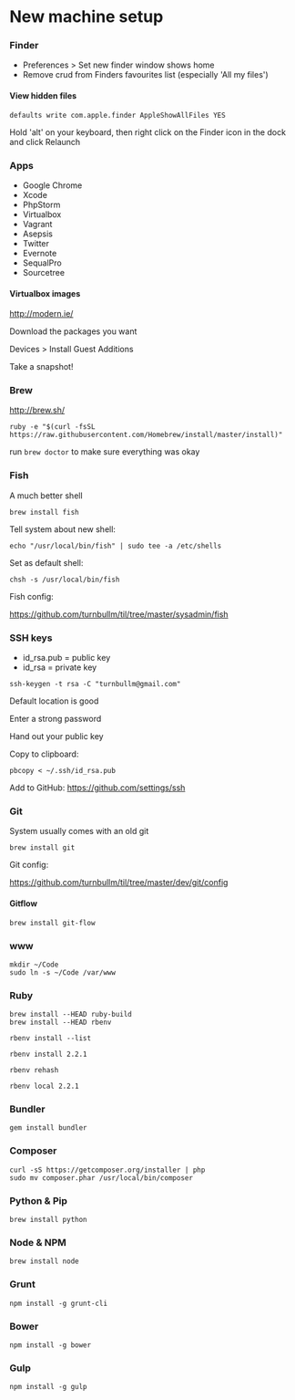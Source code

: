 New machine setup
=================

### Finder

- Preferences > Set new finder window shows home
- Remove crud from Finders favourites list (especially 'All my files')

#### View hidden files

```
defaults write com.apple.finder AppleShowAllFiles YES
```

Hold 'alt' on your keyboard, then right click on the Finder icon in the dock and click Relaunch

### Apps

- Google Chrome
- Xcode
- PhpStorm
- Virtualbox
- Vagrant
- Asepsis 
- Twitter
- Evernote
- SequalPro
- Sourcetree

#### Virtualbox images

http://modern.ie/

Download the packages you want

Devices > Install Guest Additions

Take a snapshot!

### Brew

http://brew.sh/

```
ruby -e "$(curl -fsSL https://raw.githubusercontent.com/Homebrew/install/master/install)"
```

run `brew doctor` to make sure everything was okay

### Fish

A much better shell

```
brew install fish
```

Tell system about new shell:

```
echo "/usr/local/bin/fish" | sudo tee -a /etc/shells
```

Set as default shell:

```
chsh -s /usr/local/bin/fish
```

Fish config:

https://github.com/turnbullm/til/tree/master/sysadmin/fish

### SSH keys

- id_rsa.pub = public key
- id_rsa = private key

```
ssh-keygen -t rsa -C "turnbullm@gmail.com"
```

Default location is good

Enter a strong password

Hand out your public key

Copy to clipboard:

```
pbcopy < ~/.ssh/id_rsa.pub
```

Add to GitHub: https://github.com/settings/ssh

### Git

System usually comes with an old git

```
brew install git
```

Git config:

https://github.com/turnbullm/til/tree/master/dev/git/config

#### Gitflow

```
brew install git-flow
```

### www

```
mkdir ~/Code
sudo ln -s ~/Code /var/www
```

### Ruby

```
brew install --HEAD ruby-build
brew install --HEAD rbenv

rbenv install --list

rbenv install 2.2.1

rbenv rehash

rbenv local 2.2.1
```

### Bundler

```
gem install bundler
```

### Composer

```
curl -sS https://getcomposer.org/installer | php
sudo mv composer.phar /usr/local/bin/composer
```

### Python & Pip

```
brew install python
```

### Node & NPM

```
brew install node
```

### Grunt

```
npm install -g grunt-cli
```

### Bower

```
npm install -g bower
```

### Gulp

```
npm install -g gulp
```
